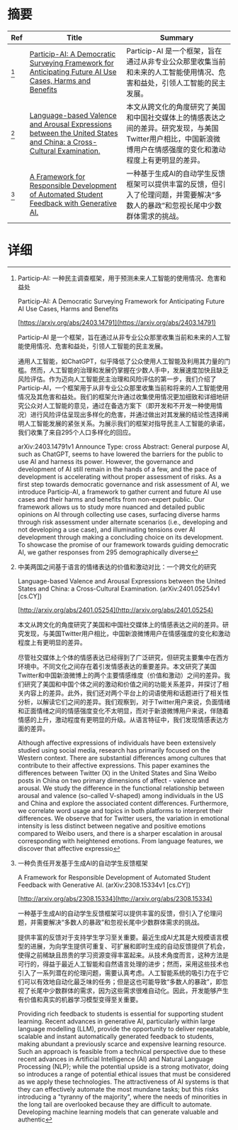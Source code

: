 # 摘要

| Ref | Title | Summary |
| --- | --- | --- |
| [^1] | [Particip-AI: A Democratic Surveying Framework for Anticipating Future AI Use Cases, Harms and Benefits](https://arxiv.org/abs/2403.14791) | Particip-AI 是一个框架，旨在通过从非专业公众那里收集当前和未来的人工智能使用情况、危害和益处，引领人工智能的民主发展。 |
| [^2] | [Language-based Valence and Arousal Expressions between the United States and China: a Cross-Cultural Examination.](http://arxiv.org/abs/2401.05254) | 本文从跨文化的角度研究了美国和中国社交媒体上的情感表达之间的差异。研究发现，与美国Twitter用户相比，中国新浪微博用户在情感强度的变化和激动程度上有更明显的差异。 |
| [^3] | [A Framework for Responsible Development of Automated Student Feedback with Generative AI.](http://arxiv.org/abs/2308.15334) | 一种基于生成AI的自动学生反馈框架可以提供丰富的反馈，但引入了伦理问题，并需要解决“多数人的暴政”和忽视长尾中少数群体需求的挑战。 |

# 详细

[^1]: Particip-AI: 一种民主调查框架，用于预测未来人工智能的使用情况、危害和益处

    Particip-AI: A Democratic Surveying Framework for Anticipating Future AI Use Cases, Harms and Benefits

    [https://arxiv.org/abs/2403.14791](https://arxiv.org/abs/2403.14791)

    Particip-AI 是一个框架，旨在通过从非专业公众那里收集当前和未来的人工智能使用情况、危害和益处，引领人工智能的民主发展。

    

    通用人工智能，如ChatGPT，似乎降低了公众使用人工智能及利用其力量的门槛。然而，人工智能的治理和发展仍掌握在少数人手中，发展速度加快且缺乏风险评估。作为迈向人工智能民主治理和风险评估的第一步，我们介绍了Particip-AI，一个框架用于从非专业公众那里收集当前和将来的人工智能使用情况及其危害和益处。我们的框架允许通过收集使用情况更加细致和详细地研究公众对人工智能的意见，通过在备选方案下（即开发和不开发一种使用情况）进行风险评估呈现出多样化的危害，并通过做出对其发展的结论性选择阐明人工智能发展的紧张关系。为展示我们的框架对指导民主人工智能的承诺，我们收集了来自295个人口多样化的回应。

    arXiv:2403.14791v1 Announce Type: cross  Abstract: General purpose AI, such as ChatGPT, seems to have lowered the barriers for the public to use AI and harness its power. However, the governance and development of AI still remain in the hands of a few, and the pace of development is accelerating without proper assessment of risks. As a first step towards democratic governance and risk assessment of AI, we introduce Particip-AI, a framework to gather current and future AI use cases and their harms and benefits from non-expert public. Our framework allows us to study more nuanced and detailed public opinions on AI through collecting use cases, surfacing diverse harms through risk assessment under alternate scenarios (i.e., developing and not developing a use case), and illuminating tensions over AI development through making a concluding choice on its development. To showcase the promise of our framework towards guiding democratic AI, we gather responses from 295 demographically diverse 
    
[^2]: 中美两国之间基于语言的情绪表达的价值和激动对比：一个跨文化的研究

    Language-based Valence and Arousal Expressions between the United States and China: a Cross-Cultural Examination. (arXiv:2401.05254v1 [cs.CY])

    [http://arxiv.org/abs/2401.05254](http://arxiv.org/abs/2401.05254)

    本文从跨文化的角度研究了美国和中国社交媒体上的情感表达之间的差异。研究发现，与美国Twitter用户相比，中国新浪微博用户在情感强度的变化和激动程度上有更明显的差异。

    

    尽管社交媒体上个体的情感表达已经得到了广泛研究，但研究主要集中在西方环境中。不同文化之间存在着引发情感表达的重要差异。本文研究了美国Twitter和中国新浪微博上的两个主要情感维度（价值和激动）之间的差异。我们研究了美国和中国个体之间的激动和价值之间的功能关系差异，并探讨了相关内容上的差异。此外，我们还对两个平台上的词语使用和话题进行了相关性分析，以解读它们之间的差异。我们观察到，对于Twitter用户来说，负面情绪和正面情绪之间的情感强度变化不太明显，而对于新浪微博用户来说，伴随着情感的上升，激动程度有更明显的升级。从语言特征中，我们发现情感表达方面的差异。

    Although affective expressions of individuals have been extensively studied using social media, research has primarily focused on the Western context. There are substantial differences among cultures that contribute to their affective expressions. This paper examines the differences between Twitter (X) in the United States and Sina Weibo posts in China on two primary dimensions of affect - valence and arousal. We study the difference in the functional relationship between arousal and valence (so-called V-shaped) among individuals in the US and China and explore the associated content differences. Furthermore, we correlate word usage and topics in both platforms to interpret their differences. We observe that for Twitter users, the variation in emotional intensity is less distinct between negative and positive emotions compared to Weibo users, and there is a sharper escalation in arousal corresponding with heightened emotions. From language features, we discover that affective expressio
    
[^3]: 一种负责任开发基于生成AI的自动学生反馈框架

    A Framework for Responsible Development of Automated Student Feedback with Generative AI. (arXiv:2308.15334v1 [cs.CY])

    [http://arxiv.org/abs/2308.15334](http://arxiv.org/abs/2308.15334)

    一种基于生成AI的自动学生反馈框架可以提供丰富的反馈，但引入了伦理问题，并需要解决“多数人的暴政”和忽视长尾中少数群体需求的挑战。

    

    提供丰富的反馈对于支持学生学习至关重要。最近生成AI尤其是大规模语言模型的进展，为向学生提供可重复、可扩展和即时生成的自动反馈提供了机会，使得之前稀缺且昂贵的学习资源变得丰富起来。从技术角度而言，这种方法是可行的，得益于最近人工智能和自然语言处理的进步；然而，采用这些技术也引入了一系列潜在的伦理问题，需要认真考虑。人工智能系统的吸引力在于它们可以有效地自动化最乏味的任务；但是这也可能导致“多数人的暴政”，即忽视了长尾中少数群体的需求，因为这些需求很难自动化。因此，开发能够产生有价值和真实的机器学习模型变得至关重要。

    Providing rich feedback to students is essential for supporting student learning. Recent advances in generative AI, particularly within large language modelling (LLM), provide the opportunity to deliver repeatable, scalable and instant automatically generated feedback to students, making abundant a previously scarce and expensive learning resource. Such an approach is feasible from a technical perspective due to these recent advances in Artificial Intelligence (AI) and Natural Language Processing (NLP); while the potential upside is a strong motivator, doing so introduces a range of potential ethical issues that must be considered as we apply these technologies. The attractiveness of AI systems is that they can effectively automate the most mundane tasks; but this risks introducing a "tyranny of the majority", where the needs of minorities in the long tail are overlooked because they are difficult to automate.  Developing machine learning models that can generate valuable and authentic
    


